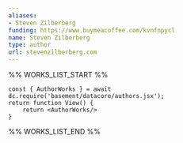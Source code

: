 ```yaml
---
aliases:
- Steven Zilberberg
funding: https://www.buymeacoffee.com/kvnfnpycl
name: Steven Zilberberg
type: author
url: stevenzilberberg.com
---
```



%% WORKS_LIST_START %%

```datacorejsx
const { AuthorWorks } = await dc.require('basement/datacore/authors.jsx');
return function View() {
    return <AuthorWorks/>
}
```
%% WORKS_LIST_END %%